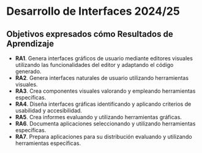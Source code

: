 # Desarrollo de Interfaces 2024/25

## Objetivos expresados cómo Resultados de Aprendizaje

- **RA1**. Genera interfaces gráficos de usuario mediante editores visuales utilizando las funcionalidades del editor y adaptando el código generado.
- **RA2**. Genera interfaces naturales de usuario utilizando herramientas visuales.
- **RA3**. Crea componentes visuales valorando y empleando herramientas específicas.
- **RA4**. Diseña interfaces gráficas identificando y aplicando criterios de usabilidad y accesibilidad.
- **RA5**. Crea informes evaluando y utilizando herramientas gráficas.
- **RA6**. Documenta aplicaciones seleccionando y utilizando herramientas específicas.
- **RA7**. Prepara aplicaciones para su distribución evaluando y utilizando herramientas específicas.

